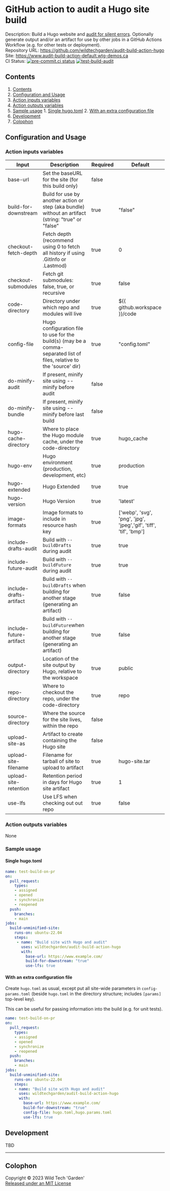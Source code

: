 # GitHub action to audit a Hugo site build

Description: Build a Hugo website and [audit for silent
  errors](https://discourse.gohugo.io/t/audit-your-published-site-for-problems/35184/8).
  Optionally generate output and/or an artifact for use by other jobs in a
  GitHub Actions Workflow (e.g. for other tests or deployment).\
Repository URL: <https://github.com/wildtechgarden/audit-build-action-hugo>\
Site: <https://www.audit-build-action-default.wtg-demos.ca>\
CI Status: [![pre-commit.ci status](https://results.pre-commit.ci/badge/github/wildtechgarden/audit-build-action-hugo/main.svg)](https://results.pre-commit.ci/latest/github/wildtechgarden/audit-build-action-hugo/main)
[![test-build-audit](https://github.com/wildtechgarden/audit-build-action-hugo/actions/workflows/test-build-audit.yml/badge.svg)](https://github.com/wildtechgarden/audit-build-action-hugo/actions/workflows/test-build-audit.yml)

## Contents

1. [Contents](#contents)
2. [Configuration and Usage](#configuration-and-usage)
  1. [Action inputs variables](#action-inputs-variables)
  2. [Action outputs variables](#action-outputs-variables)
  3. [Sample usage](#sample-usage)
    1. [Single hugo.toml](#single-hugotoml)
    2. [With an extra configuration file](#with-an-extra-configuration-file)
3. [Development](#development)
4. [Colophon](#colophon)

## Configuration and Usage

### Action inputs variables

| Input | Description | Required | Default |
|-------|-------------|-------|---------|
| base-url | Set the baseURL for the site (for this build only) | false | |
| build-for-downstream | Build for use by another action or step (aka bundle) without an artifact (string: "true" or "false" | true | "false" |
| checkout-fetch-depth | Fetch depth (recommend using 0 to fetch all history if using .GitInfo or .Lastmod) | true | 0 |
| checkout-submodules | Fetch git submodules: false, true, or recursive | true | false |
| code-directory | Directory under which repo and modules will live | true | ${{ github.workspace }}/code |
| config-file | Hugo configuration file to use for the build(s) (may be a comma-separated list of files, relative to the 'source' dir) | true | "config.toml" |
| do-minify-audit | If present, minify site using --minify before audit | false | |
| do-minify-bundle | If present, minify site using --minify before last build | false | |
| hugo-cache-directory | Where to place the Hugo module cache, under the code-directory | true | hugo_cache
| hugo-env | Hugo environment (production, development, etc) | true | production |
| hugo-extended | Hugo Extended | true | true |
| hugo-version | Hugo Version | true | 'latest' |
| image-formats | Image formats to include in resource hash key | true | ['webp', 'svg', 'png', 'jpg', 'jpeg','gif', 'tiff', 'tif', 'bmp'] |
| include-drafts-audit | Build with `--buildDrafts` during audit | true | true |
| include-future-audit | Build with `--buildFuture` during audit | true | true |
| include-drafts-artifact | Build with `--buildDrafts` when building for another stage (generating an artifact) | true | false |
| include-future-artifact | Build with `--buildFuture`when building for another stage (generating an artifact) | true | false |
| output-directory | Location of the site output by Hugo, relative to the workspace | true | public |
| repo-directory | Where to checkout the repo, under the code-directory | true | repo |
| source-directory | Where the source for the site lives, within the repo | false | |
| upload-site-as | Artifact to create containing the Hugo site | false | |
| upload-site-filename | Filename for tarball of site to upload to artifact | true | hugo-site.tar |
| upload-site-retention | Retention period in days for Hugo site artifact | true | 1 |
| use-lfs | Use LFS when checking out out repo | true | false |

### Action outputs variables

None

### Sample usage

#### Single hugo.toml

```yaml
name: test-build-on-pr
on:
  pull_request:
    types:
    - assigned
    - opened
    - synchronize
    - reopened
  push:
    branches:
    - main
jobs:
  build-unminified-site:
    runs-on: ubuntu-22.04
    steps:
     - name: "Build site with Hugo and audit"
       uses: wildtechgarden/audit-build-action-hugo
       with:
         base-url: https://www.example.com/
         build-for-downstream: "true"
         use-lfs: true
 ```

#### With an extra configuration file

Create `hugo.toml` as usual, except put all site-wide parameters in
`config-params.toml` (beside `hugo.toml` in the directory structure;
includes `[params]` top-level key).

This can be useful for passing information into the build (e.g. for unit
tests).

```yaml
name: test-build-on-pr
on:
  pull_request:
    types:
    - assigned
    - opened
    - synchronize
    - reopened
  push:
    branches:
    - main
jobs:
  build-unminified-site:
    runs-on: ubuntu-22.04
    steps:
    - name: "Build site with Hugo and audit"
      uses: wildtechgarden/audit-build-action-hugo
      with:
        base-url: https://www.example.com/
        build-for-downstream: "true"
        config-file: hugo.toml,hugo.params.toml
        use-lfs: true
```

## Development

TBD

-------

## Colophon

Copyright © 2023 Wild Tech 'Garden'  
[Released under an MIT License](LICENSE)
